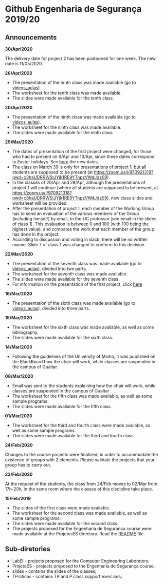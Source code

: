 # Github Engenharia de Segurança 2019/20

## Announcements


**30/Apr/2020**

The delivery date for project 2 has been postponed for one week. The new date is 11/05/2020.


**26/Apr/2020**

- The presentation of the tenth class was made available (go to [videos_aulas](videos_aulas)).
- The worksheet for the tenth class was made available.
- The slides were made available for the tenth class.



**20/Apr/2020**

- The presentation of the ninth class was made available (go to [videos_aulas](videos_aulas)).
- The worksheet for the ninth class was made available.
- The slides were made available for the ninth class.


**29/Mar/2020**

- The dates of presentation of the first project were changed, for those who had to present on 6/Apr and 13/Apr, since these dates correspond to Easter holidays. See [here](ProjetosES/projeto1.eng.md) the new dates.
- The class on March 30 is only for presentations of project 1, but all students are supposed to be present (at https://zoom.us/j/970921318?pwd=c3haUDRRWStJYjk1RE9YTnpzVWdJdz09).
- In the classes of 20/Apr and 29/Apr, although the presentations of project 1 will continue (where all students are supposed to be present, at https://zoom.us/j/970921318?pwd=c3haUDRRWStJYjk1RE9YTnpzVWdJdz09), new class slides and worksheet will be provided.
- After the presentation of project 1, each member of the Working Group has to send an evaluation of the various members of the Group (including himself) by email, to the UC professor (see email in the slides of class 1). This evaluation is between 0 and 100 (with 100 being the highest value), and compares the work that each member of the group has done in the project.
- According to discussion and voting in slack, there will be no written exame. Slide 7 of class 1 was changed to conform to this decision.

**22/Mar/2020**


- The presentation of the seventh class was made available (go to [videos_aulas](videos_aulas)), divided into two parts.
- The worksheet for the seventh class was made available.
- The slides were made available for the seventh class.
- For information on the presentation of the first project, click [here](ProjetosES/projeto1.eng.md)


**16/Mar/2020**


- The presentation of the sixth class was made available (go to [videos_aulas](videos_aulas)), divided into three parts.

**15/Mar/2020**

- The worksheet for the sixth class was made available, as well as some bibliography.
- The slides were made available for the sixth class.


**14/Mar/2020**


- Following the guidelines of the University of Minho, it was published on the BlackBoard how the chair will work, while classes are suspended in the campus of Gualtar.


**08/Mar/2020**

- Email was sent to the students explaining how the chair will work, while classes are suspended in the campus of Gualtar
- The worksheet for the fifth class was made available, as well as some sample programs.
- The slides were made available for the fifth class.


**01/Mar/2020**

- The worksheet for the third and fourth class were made available, as well as some sample programs.
- The slides were made available for the third and fourth class.



**24/Feb/2020**

Changes to the course projects were finalized, in order to accommodate the existence of groups with 2 elements. Please validate the projects that your group has to carry out.


**23/Feb/2020**

At the request of the students, the class from 24/Feb moves to 02/Mar from 17h-20h, in the same room where the classes of this discipline take place.


**15/Feb/2019**

- The slides of the first class were made available.
- The worksheet for the second class was made available, as well as some sample programs.
- The slides were made available for the second class.
- The projects proposed for the Engenharia de Segurança course were made available at the ProjetosES directory. Read the [README](ProjectsES/README.eng.md) file.



## Sub-diretories

-   LabEI - projects proposed for the Computer Engineering Laboratory.
-   ProjetoES - projects proposed to the Engenharia de Segurança course.
-   slides - contains the slides of the classes;
-   TPraticas - contains TP and P class support exercises;


